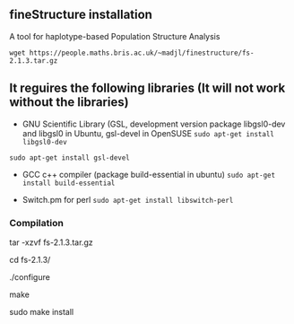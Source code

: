 ## fineStructure installation

A tool for haplotype-based Population Structure Analysis

`wget https://people.maths.bris.ac.uk/~madjl/finestructure/fs-2.1.3.tar.gz`

It reguires the following libraries (It will not work without the libraries)
---
- GNU Scientific Library (GSL, development version package libgsl0-dev and libgsl0 in Ubuntu, gsl-devel in OpenSUSE
`sudo apt-get install libgsl0-dev`

`sudo apt-get install gsl-devel`

- GCC c++ compiler (package build-essential in ubuntu)
`sudo apt-get install build-essential`

- Switch.pm for perl 
`sudo apt-get install libswitch-perl`

### Compilation
tar -xzvf fs-2.1.3.tar.gz

cd fs-2.1.3/

./configure

make

sudo make install
